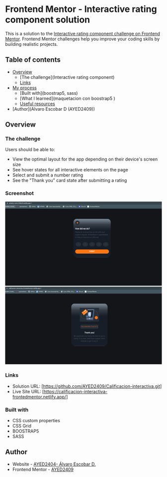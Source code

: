 # Frontend Mentor - Interactive rating component solution

This is a solution to the [Interactive rating component challenge on Frontend Mentor](https://www.frontendmentor.io/challenges/interactive-rating-component-koxpeBUmI). Frontend Mentor challenges help you improve your coding skills by building realistic projects. 

## Table of contents

- [Overview](#overview)
  - [The challenge](Interactive rating component)
  - [Links](https://calificacion-interactiva-frontedmentor.netlify.app/)
- [My process](#my-process)
  - [Built with](boostrap5, sass)
  - [What I learned](maquetacion con boostrap5 )
  - [Useful resources](bluuweb)
- [Author](Alvaro Escobar D (AYED2409))

## Overview

### The challenge

Users should be able to:

- View the optimal layout for the app depending on their device's screen size
- See hover states for all interactive elements on the page
- Select and submit a number rating
- See the "Thank you" card state after submitting a rating

### Screenshot

![](./images/screenshot/index.png)
![](./images/screenshot/enviado.png)

### Links

- Solution URL: [https://github.com/AYED2409/Calificacion-interactiva.git]
- Live Site URL: [https://calificacion-interactiva-frontedmentor.netlify.app/]


### Built with

- CSS custom properties
- CSS Grid
- BOOSTRAP5
- SASS


## Author

- Website - [AYED2404- Álvaro Escobar D. ](https://github.com/AYED2409/)
- Frontend Mentor - [AYED2409](https://www.frontendmentor.io/profile/AYED2409)

